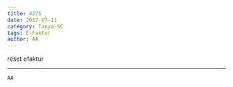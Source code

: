 ```yaml
---
title: 4275
date: 2017-07-11
category: Tanya-SC
tags: E-Faktur
author: AA
---
```


reset efaktur

---



`AA`
